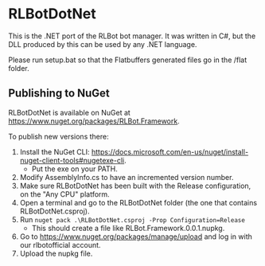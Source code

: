 # RLBotDotNet

This is the .NET port of the RLBot bot manager. It was written in C#, but the DLL produced by this can be used by any .NET language.

Please run setup.bat so that the Flatbuffers generated files go in the /flat folder.

## Publishing to NuGet

RLBotDotNet is available on NuGet at https://www.nuget.org/packages/RLBot.Framework.

To publish new versions there:
1. Install the NuGet CLI: https://docs.microsoft.com/en-us/nuget/install-nuget-client-tools#nugetexe-cli.
   - Put the exe on your PATH.
2. Modify AssemblyInfo.cs to have an incremented version number.
3. Make sure RLBotDotNet has been built with the Release configuration, on the "Any CPU" platform.
4. Open a terminal and go to the RLBotDotNet folder (the one that contains RLBotDotNet.csproj).
5. Run `nuget pack .\RLBotDotNet.csproj -Prop Configuration=Release`
   - This should create a file like RLBot.Framework.0.0.1.nupkg.
6. Go to https://www.nuget.org/packages/manage/upload and log in with our rlbotofficial account.
7. Upload the nupkg file.
